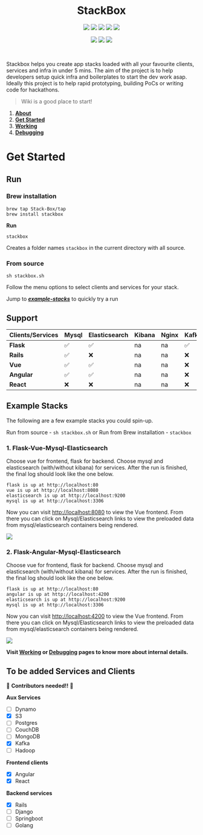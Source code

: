 <h1 align="center">
  StackBox
</h1>

<p align="center">
  <a href="https://github.com/Stack-Box/stackbox/actions?query=workflow%3AVue" alt="Vue">
        <img src="https://github.com/Stack-Box/stackBox/workflows/Vue/badge.svg" /></a>
  <a href="https://github.com/Stack-Box/stackbox/actions?query=workflow%3AAngular" alt="Angular">
          <img src="https://github.com/Stack-Box/stackBox/workflows/Angular/badge.svg" /></a>
  <a href="https://github.com/Stack-Box/stackbox/actions?query=workflow%3AReact" alt="React">
          <img src="https://github.com/Stack-Box/stackBox/workflows/React/badge.svg" /></a>
  <a href="https://github.com/Stack-Box/stackbox/actions?query=workflow%3AFlask" alt="Flask">
        <img src="https://github.com/Stack-Box/stackBox/workflows/Flask/badge.svg" /></a>
  <a href="https://github.com/Stack-Box/stackbox/actions?query=workflow%3ARails" alt="Rails">
        <img src="https://github.com/Stack-Box/stackbox/workflows/Rails/badge.svg" /></a>
 </p>
 <p align="center">
  <a href="https://github.com/Stack-Box/stackbox/issues" alt="Contributions">
    <img src="https://img.shields.io/badge/contributions-welcome-blue.svg?style=flat" /></a>
    <a href="https://github.com/Stack-Box/stackbox/labels/good%20first%20issue" alt="Good First Issue">
      <img src="https://img.shields.io/github/issues/Stack-Box/stackbox/good%20first%20issue" /></a>
  </a>
   <a href="https://join.slack.com/t/stackboxworkspace/shared_invite/zt-e5ye1rsg-fLJLy2NeTe6s1nG_3yKU_Q" alt="Slack">
          <img src="https://img.shields.io/badge/slack-chat-purple.svg?logo=slack" /></a>
 </p>
 <br/>

Stackbox helps you create app stacks loaded with all your favourite clients, services and infra in under 5 mins. The aim of the project is to help developers setup quick infra and boilerplates to start the dev work asap. Ideally this project is to help rapid prototyping, building PoCs or writing code for hackathons.

> Wiki is a good place to start!

1. [**About**](https://github.com/Stack-Box/StackBox/wiki)
2. [**Get Started**](https://github.com/Stack-Box/StackBox/wiki/Get-started)
3. [**Working**](https://github.com/Stack-Box/StackBox/wiki/Working)
4. [**Debugging**](https://github.com/Stack-Box/StackBox/wiki/Debugging)

# Get Started

## Run

### Brew installation

```
brew tap Stack-Box/tap
brew install stackbox
```

**Run**

```
stackbox
```

Creates a folder names `stackbox` in the current directory with all source.

### From source

```
sh stackbox.sh
```

Follow the menu options to select clients and services for your stack.

Jump to [_**example-stacks**_](https://github.com/Stack-Box/StackBox/blob/master/README.md#example-stacks) to quickly try a run

## Support

| Clients/Services | Mysql | Elasticsearch | Kibana | Nginx | Kafka | Zookeper | S3  |
| ---------------- | ----- | ------------- | ------ | ----- | ----- | -------- | --- |
| **Flask**        | ✅     | ✅             | na     | na    | ✅     | na       | ✅   |
| **Rails**        | ✅     | ❌             | na     | na    | ❌     | na       | ❌   |
| **Vue**          | ✅     | ✅             | na     | na    | ❌     | na       | ❌   |
| **Angular**      | ✅     | ✅             | na     | na    | ❌     | na       | ❌   |
| **React**        | ❌     | ❌             | na     | na    | ❌     | na       | ❌   |

## Example Stacks

The following are a few example stacks you could spin-up.

Run from source - `sh stackbox.sh` or Run from Brew installation -  `stackbox`

### 1. Flask-Vue-Mysql-Elasticsearch

Choose vue for frontend, flask for backend. Choose mysql and elasticsearch (with/without kibana) for services.
After the run is finished, the final log should look like the one below.
```
flask is up at http://localhost:80
vue is up at http://localhost:8080
elasticsearch is up at http://localhost:9200
mysql is up at http://localhost:3306
```
Now you can visit <http://localhost:8080> to view the Vue frontend. From there you can click on Mysql/Elasticsearch links to view the preloaded data from mysql/elasticsearch containers being rendered.

![](https://drive.google.com/open?id=1oDUk_DnPWj6J0yCZJIwVyTL2rgPqDiHF)


### 2. Flask-Angular-Mysql-Elasticsearch

Choose vue for frontend, flask for backend. Choose mysql and elasticsearch (with/without kibana) for services.
After the run is finished, the final log should look like the one below.
```
flask is up at http://localhost:80
angular is up at http://localhost:4200
elasticsearch is up at http://localhost:9200
mysql is up at http://localhost:3306
```
Now you can visit <http://localhost:4200> to view the Vue frontend. From there you can click on Mysql/Elasticsearch links to view the preloaded data from mysql/elasticsearch containers being rendered.

![](https://drive.google.com/open?id=1jhCdbpN_RqvtxHeL5fUSRNJFIF9s51WW)

**Visit [Working](https://github.com/Stack-Box/StackBox/wiki/Working) or [Debugging](https://github.com/Stack-Box/StackBox/wiki/Debugging)  pages to know more about internal details.**

## To be added Services and Clients

📢 **Contributors needed!!** 📢

**Aux Services**

- [ ] Dynamo
- [x] S3
- [ ] Postgres
- [ ] CouchDB
- [ ] MongoDB
- [x] Kafka
- [ ] Hadoop

**Frontend clients**

- [x] Angular
- [x] React

**Backend services**

- [x] Rails
- [ ] Django
- [ ] Springboot
- [ ] Golang
